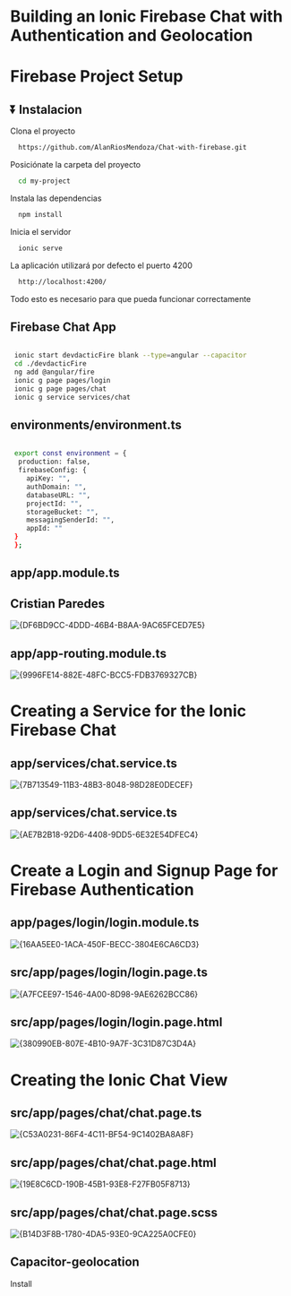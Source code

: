 # Building an Ionic Firebase Chat with Authentication and Geolocation 


# Firebase Project Setup


## ⏬ Instalacion

Clona el proyecto

```bash
  https://github.com/AlanRiosMendoza/Chat-with-firebase.git
```

Posiciónate la carpeta del proyecto

```bash
  cd my-project
```

Instala las dependencias

```bash
  npm install
```

Inicia el servidor

```bash
  ionic serve
```



La aplicación utilizará por defecto el puerto 4200

```bash
  http://localhost:4200/
```

Todo esto es necesario para que pueda funcionar correctamente

##  Firebase Chat App


```bash

 ionic start devdacticFire blank --type=angular --capacitor
 cd ./devdacticFire
 ng add @angular/fire
 ionic g page pages/login
 ionic g page pages/chat
 ionic g service services/chat

```

## environments/environment.ts

```bash

 export const environment = {
  production: false,
  firebaseConfig: {
    apiKey: "",
    authDomain: "",
    databaseURL: "",
    projectId: "",
    storageBucket: "",
    messagingSenderId: "",
    appId: ""
 }
 };

```

## app/app.module.ts
## Cristian Paredes

![{DF6BD9CC-4DDD-46B4-B8AA-9AC65FCED7E5}](https://github.com/user-attachments/assets/5d8b8fee-dfbc-44d3-9851-e85836cd00be)

## app/app-routing.module.ts
![{9996FE14-882E-48FC-BCC5-FDB3769327CB}](https://github.com/user-attachments/assets/eb6cad2a-730e-4b70-aeb1-43bed003d004)


# Creating a Service for the Ionic Firebase Chat

## app/services/chat.service.ts
![{7B713549-11B3-48B3-8048-98D28E0DECEF}](https://github.com/user-attachments/assets/d539d68b-340a-4287-bfd4-742507d3b0cf)

## app/services/chat.service.ts
![{AE7B2B18-92D6-4408-9DD5-6E32E54DFEC4}](https://github.com/user-attachments/assets/40504a27-2429-4395-a547-98e2a360708e)

# Create a Login and Signup Page for Firebase Authentication

## app/pages/login/login.module.ts
![{16AA5EE0-1ACA-450F-BECC-3804E6CA6CD3}](https://github.com/user-attachments/assets/a2e10590-c3ed-45d9-a735-02bbdffedbe4)

## src/app/pages/login/login.page.ts 
![{A7FCEE97-1546-4A00-8D98-9AE6262BCC86}](https://github.com/user-attachments/assets/0cd55634-b232-419d-915c-a9ac7eba4038)

## src/app/pages/login/login.page.html 
![{380990EB-807E-4B10-9A7F-3C31D87C3D4A}](https://github.com/user-attachments/assets/ae94cdaa-8779-461a-a1d4-e81d282c3a25)

# Creating the Ionic Chat View

## src/app/pages/chat/chat.page.ts
![{C53A0231-86F4-4C11-BF54-9C1402BA8A8F}](https://github.com/user-attachments/assets/6bfff8ff-c571-438e-b3a9-5200bc4e120d)

## src/app/pages/chat/chat.page.html 
![{19E8C6CD-190B-45B1-93E8-F27FB05F8713}](https://github.com/user-attachments/assets/c835551f-817c-464f-a298-4a9b603a673d)

 ## src/app/pages/chat/chat.page.scss
 ![{B14D3F8B-1780-4DA5-93E0-9CA225A0CFE0}](https://github.com/user-attachments/assets/c909b570-7320-45a8-8a60-131dc11d8a34)

## Capacitor-geolocation

Install


































































